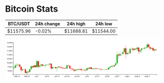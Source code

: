 # Bitcoin Stats

BTC/USDT|24h change|24h high|24h low|
|---|---|---|---|
|$11575.96|-0.02%|$11688.81|$11544.00|

<img src="./chart.svg">
